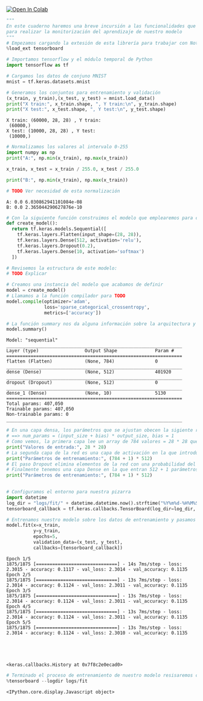<a href="https://colab.research.google.com/github/txusser/Master_IA_Sanidad/blob/main/Modulo_2/2_1_4_Monitorizacion_con_Tensorboard.ipynb" target="_parent"><img src="https://colab.research.google.com/assets/colab-badge.svg" alt="Open In Colab"/></a>


```python
"""
En este cuaderno haremos una breve incursión a las funcionalidades que nos ofrece Tensorboard 
para realizar la monitorización del aprendizaje de nuestro modelo
"""
# Empezamos cargando la extesión de esta librería para trabajar con Notas
%load_ext tensorboard
```


```python
# Importamos tensorflow y el módulo temporal de Python
import tensorflow as tf

# Cargamos los datos de conjuno MNIST
mnist = tf.keras.datasets.mnist
```


```python
# Generamos los conjuntos para entrenamiento y validación
(x_train, y_train),(x_test, y_test) = mnist.load_data()
print("X train:", x_train.shape, ", Y train:\n", y_train.shape)
print("X test:", x_test.shape, ", Y test:\n", y_test.shape)
```

    X train: (60000, 28, 28) , Y train:
     (60000,)
    X test: (10000, 28, 28) , Y test:
     (10000,)



```python
# Normalizamos los valores al intervalo 0-255
import numpy as np
print("A:", np.min(x_train), np.max(x_train))

x_train, x_test = x_train / 255.0, x_test / 255.0

print("B:", np.min(x_train), np.max(x_train))

# TODO Ver necesidad de esta normalización


```

    A: 0.0 6.030862941101084e-08
    B: 0.0 2.365044290627876e-10



```python
# Con la siguiente función construimos el modelo que emplearemos para clasificar 
def create_model():
  return tf.keras.models.Sequential([
    tf.keras.layers.Flatten(input_shape=(28, 28)),
    tf.keras.layers.Dense(512, activation='relu'),
    tf.keras.layers.Dropout(0.2),
    tf.keras.layers.Dense(10, activation='softmax')
  ])

# Revisemos la estructura de este modelo:
# TODO Explicar 
```


```python
# Creamos una instancia del modelo que acabamos de definir
model = create_model()
# Llamamos a la función compilador para TODO
model.compile(optimizer='adam',
              loss='sparse_categorical_crossentropy',
              metrics=['accuracy'])

```


```python
# La función summary nos da alguna información sobre la arquitectura y número de parámetros de nuestra red
model.summary()
```

    Model: "sequential"
    _________________________________________________________________
    Layer (type)                 Output Shape              Param #   
    =================================================================
    flatten (Flatten)            (None, 784)               0         
    _________________________________________________________________
    dense (Dense)                (None, 512)               401920    
    _________________________________________________________________
    dropout (Dropout)            (None, 512)               0         
    _________________________________________________________________
    dense_1 (Dense)              (None, 10)                5130      
    =================================================================
    Total params: 407,050
    Trainable params: 407,050
    Non-trainable params: 0
    _________________________________________________________________



```python
# En una capa densa, los parámetros que se ajustan obecen la sigiente regla
# ==> num_params = (input_size + bias) * output_size, bias = 1
# Como vemos, la primera capa lee un array de 784 valores = 28 * 28 que son las dimensiones de nuestras imágenes de entrada
print("Valores de entrada:", 28 * 28) 
# La segunda capa de la red es una capa de activación en la que introducimos los 784 valores cargados para entrenamiento con ReLu
print("Parámetros de entrenamiento:", (784 + 1) * 512)
# El paso Dropout elimina elementos de la red con una probabilidad del 20%
# Finalmente tenemos una capa Dense en la que entran 512 + 1 parámetros
print("Parámetros de entrenamiento:", (784 + 1) * 512)
 
```


```python
# Configuramos el entorno para nuestra pizarra 
import datetime
log_dir = "logs/fit/" + datetime.datetime.now().strftime("%Y%m%d-%H%M%S")
tensorboard_callback = tf.keras.callbacks.TensorBoard(log_dir=log_dir, histogram_freq=1)
```


```python
# Entrenamos nuestro modelo sobre los datos de entrenamiento y pasamos la pizarra TODO
model.fit(x=x_train, 
          y=y_train, 
          epochs=5, 
          validation_data=(x_test, y_test), 
          callbacks=[tensorboard_callback])
```

    Epoch 1/5
    1875/1875 [==============================] - 14s 7ms/step - loss: 2.3015 - accuracy: 0.1117 - val_loss: 2.3014 - val_accuracy: 0.1135
    Epoch 2/5
    1875/1875 [==============================] - 13s 7ms/step - loss: 2.3014 - accuracy: 0.1124 - val_loss: 2.3011 - val_accuracy: 0.1135
    Epoch 3/5
    1875/1875 [==============================] - 13s 7ms/step - loss: 2.3014 - accuracy: 0.1124 - val_loss: 2.3011 - val_accuracy: 0.1135
    Epoch 4/5
    1875/1875 [==============================] - 13s 7ms/step - loss: 2.3014 - accuracy: 0.1124 - val_loss: 2.3011 - val_accuracy: 0.1135
    Epoch 5/5
    1875/1875 [==============================] - 13s 7ms/step - loss: 2.3014 - accuracy: 0.1124 - val_loss: 2.3010 - val_accuracy: 0.1135





    <keras.callbacks.History at 0x7f8c2e0ecad0>




```python
# Terminado el proceso de entrenamiento de nuestro modelo resisaremos como han evolucionado las métricas y paraámetros XXX
%tensorboard --logdir logs/fit
```


    <IPython.core.display.Javascript object>

